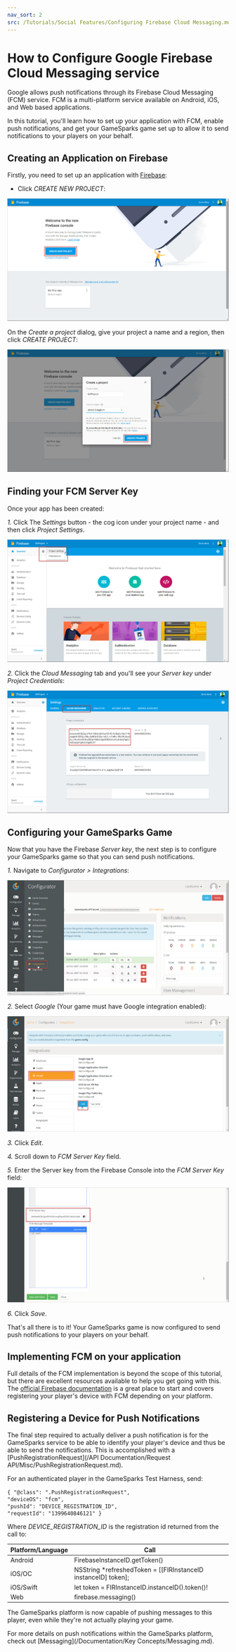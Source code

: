 ```yaml
---
nav_sort: 2
src: /Tutorials/Social Features/Configuring Firebase Cloud Messaging.md
---
```


# How to Configure Google Firebase Cloud Messaging service

Google allows push notifications through its Firebase Cloud Messaging (FCM) service. FCM is a multi-platform service available on Android, iOS, and Web based applications.

In this tutorial, you'll learn how to set up your application with FCM, enable push notifications, and get your GameSparks game set up to allow it to send notifications to your players on your behalf.

## Creating an Application on Firebase

Firstly, you need to set up an application with [Firebase](https://console.firebase.google.com/):
* Click *CREATE NEW PROJECT*:

![](img/FirebaseCM/1.png)

On the *Create a project* dialog, give your project a name and a region, then click *CREATE PROJECT*:

![](img/FirebaseCM/2.png)

## Finding your FCM Server Key  

Once your app has been created:

*1.* Click The *Settings* button - the cog icon under your project name - and then click *Project Settings*.

![](img/FirebaseCM/3.png)

*2.* Click the *Cloud Messaging* tab and you'll see your *Server key* under *Project Credentials*:

![](img/FirebaseCM/4.png)


## Configuring your GameSparks Game

Now that you have the Firebase *Server key*, the next step is to configure your GameSparks game so that you can send push notifications.

*1.* Navigate to *Configurator > Integrations*:

![](img/FirebaseCM/5.png)

*2.* Select *Google* (Your game must have Google integration enabled):

![](img/FirebaseCM/6.png)

*3.* Click *Edit*.

*4.* Scroll down to *FCM Server Key* field.

*5.* Enter the Server key from the Firebase Console into the *FCM Server Key* field:

![](img/FirebaseCM/7.png)

*6.* Click *Save*.

That's all there is to it! Your GameSparks game is now configured to send push notifications to your players on your behalf.

## Implementing FCM on your application

Full details of the FCM implementation is beyond the scope of this tutorial, but there are excellent resources available to help you get going with this. The [official Firebase documentation](https://firebase.google.com/docs/cloud-messaging) is a great place to start and covers registering your player's device with FCM depending on your platform.


## Registering a Device for Push Notifications

The final step required to actually deliver a push notification is for the GameSparks service to be able to identify your player's device and thus be able to send the notifications. This is accomplished with a [PushRegistrationRequest](/API Documentation/Request API/Misc/PushRegistrationRequest.md).

For an authenticated player in the GameSparks Test Harness, send:

```
{ "@class": ".PushRegistrationRequest",
"deviceOS": "fcm",
"pushId": "DEVICE_REGISTRATION_ID",
"requestId": "1399640846121" }

```

Where *DEVICE_REGISTRATION_ID* is the registration id returned from the call to:

| Platform/Language  | Call  |
|---|---|
| Android  |  FirebaseInstanceID.getToken() |
| iOS/OC  | NSString *refreshedToken = [[FIRInstanceID instanceID] token];  |
| iOS/Swift  | let token = FIRInstanceID.instanceID().token()!  |
| Web  | firebase.messaging()  |

The GameSparks platform is now capable of pushing messages to this player, even while they're not actually playing your game.

For more details on push notifications within the GameSparks platform, check out [Messaging](/Documentation/Key Concepts/Messaging.md).
